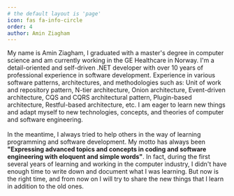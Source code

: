 ```yaml
---
# the default layout is 'page'
icon: fas fa-info-circle
order: 4
author: Amin Ziagham
---
```

<p>
My name is Amin Ziagham, I graduated with a master's degree in computer science and am currently working in the GE Healthcare in Norway. I'm a detail-oriented and self-driven .NET developer with over 10 years of professional experience in software development. Experience in various software patterns, architectures, and methodologies such as: Unit of work and repository pattern, N-tier architecture, Onion architecture, Event-driven architecture, CQS and CQRS architectural pattern, Plugin-based architecture, Restful-based architecture, etc. I am eager to learn new things and adapt myself to new technologies, concepts, and theories of computer and software engineering.
<br /><br />
In the meantime, I always tried to help others in the way of learning programming and software development. My motto has always been <b>"Expressing advanced topics and concepts in coding and software engineering with eloquent and simple words"</b>. In fact, during the first several years of learning and working in the computer industry, I didn't have enough time to write down and document what I was learning. But now is the right time, and from now on I will try to share the new things that I learn in addition to the old ones.
</p>